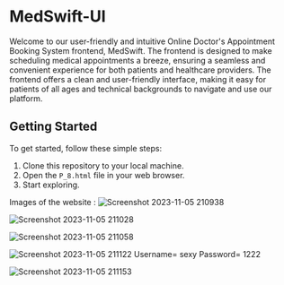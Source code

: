 # MedSwift-UI
Welcome to our user-friendly and intuitive Online Doctor's Appointment Booking System frontend, MedSwift. The frontend is designed to make scheduling medical appointments a breeze,
ensuring a seamless and convenient experience for both patients and healthcare providers. The frontend offers a clean and user-friendly interface, making it easy for patients of all ages 
and technical backgrounds to navigate and use our platform.

## Getting Started

To get started, follow these simple steps:

1. Clone this repository to your local machine.
2. Open the `P_8.html` file in your web browser.
3. Start exploring.

Images of the website :
![Screenshot 2023-11-05 210938](https://github.com/ItsAryanSharma/MedSwift-UI/assets/123888689/18dde26a-9377-4af7-8f7e-b948778994d4)

![Screenshot 2023-11-05 211028](https://github.com/ItsAryanSharma/MedSwift-UI/assets/123888689/7c5161db-37bc-4400-a3ca-629f3c430a80)

![Screenshot 2023-11-05 211058](https://github.com/ItsAryanSharma/MedSwift-UI/assets/123888689/299d72b2-179d-454b-8bbd-19c1fb6b4ed9)

![Screenshot 2023-11-05 211122](https://github.com/ItsAryanSharma/MedSwift-UI/assets/123888689/efbc1840-be42-4ba9-9ed9-c011a093ff72)
Username= sexy
Password= 1222

![Screenshot 2023-11-05 211153](https://github.com/ItsAryanSharma/MedSwift-UI/assets/123888689/2df9715d-ab36-4a72-8e9a-3d9205fcb065)

